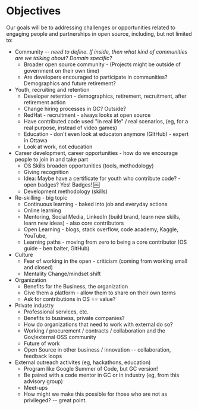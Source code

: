 # Objectives

Our goals will be to addressing challenges or opportunities related to engaging people and partnerships in open source, including, but not limited to:

* Community -- *need to define. If inside, then what kind of communities are we talking about? Domain specific?*
  * Broader open source community - (Projects might be outside of government on their own time)
  * Are developers encouraged to participate in communities? Demographics and future retirement?
* Youth, recruiting and retention
  * Developer retention - demographics, retirement, recruitment, after retirement action
  * Change hiring processes in GC? Outside?
  * RedHat - recruitment - always looks at open source
  * Have contributed code used "in real life" / real scenarios, (eg, for a real purpose, instead of video games)
  * Education - don't even look at educaton anymore (GItHub) - expert in Ottawa
  * Look at work, not education
* Career development, career opportunities - how do we encourage people to join in and take part
  * OS Skills broaden opportunities (tools, methodology)
  * Giving recognition
  * Idea: Maybe have a certificate for youth who contribute code? - open badges? Yes! Badges! 🆒
  * Development methodology (skills)
* Re-skilling - big topic
  * Continuous learning - baked into job and everyday actions
  * Online learning
  * Mentoring, Social Media, LinkedIn (build brand, learn new skills, learn new ideas) - also core contributors
  * Open Learning - blogs, stack overflow, code academy, Kaggle, YouTube,
  * Learning paths - moving from zero to being a core contributor (OS guide - ben balter, GitHub)
* Culture
  * Fear of working in the open - criticism (coming from working small and closed)
  * Mentality Change/mindset shift
* Organization
  * Benefits for the Business, the organization
  * Give them a platform - allow them to share on their own terms
  * Ask for contributions in OS == value?
* Private industry
  * Professional services, etc.
  * Benefits to business, private companies?
  * How do organizations that need to work with external do so?
  * Working / procurement / contracts / collaboration and the Gov/external OSS community
  * Future of work
  * Open Source in other business / innovation -- collaboration, feedback loops
* External outreach activites (eg, hackathons, education)
  * Program like Google Summer of Code, but GC version!
  * Be paired with a code mentor in GC or in industry (eg, from this advisory group)
  * Meet-ups
  * How might we make this possible for those who are not as privileged? -- great point.
